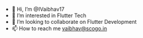 - 👋 Hi, I’m @IVaibhav17
- 👀 I’m interested in Flutter Tech
- 💞️ I’m looking to collaborate on Flutter Development
- 📫 How to reach me vaibhav@scogo.in

<!---
IVaibhav17/IVaibhav17 is a ✨ special ✨ repository because its `README.md` (this file) appears on your GitHub profile.
You can click the Preview link to take a look at your changes.
--->
